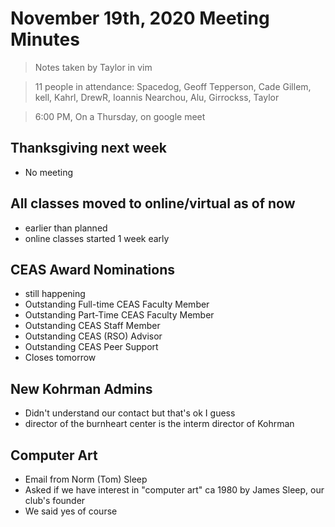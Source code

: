# November 19th, 2020 Meeting Minutes
> Notes taken by Taylor in vim

> 11 people in attendance: Spacedog, Geoff Tepperson, Cade Gillem, kell, Kahrl, DrewR, Ioannis Nearchou, Alu, Girrockss, Taylor

> 6:00 PM, On a Thursday, on google meet

## Thanksgiving next week
- No meeting

## All classes moved to online/virtual as of now
- earlier than planned
- online classes started 1 week early

## CEAS Award Nominations
- still happening
- Outstanding Full-time CEAS Faculty Member
- Outstanding Part-Time CEAS Faculty Member
- Outstanding CEAS Staff Member
- Outstanding CEAS (RSO) Advisor
- Outstanding CEAS Peer Support
- Closes tomorrow

## New Kohrman Admins
- Didn't understand our contact but that's ok I guess
- director of the burnheart center is the interm director of Kohrman

## Computer Art
- Email from Norm (Tom) Sleep
- Asked if we have interest in "computer art" ca 1980 by James Sleep, our club's founder
- We said yes of course


